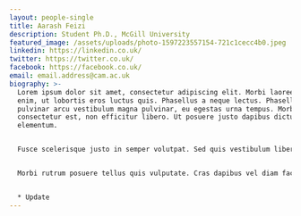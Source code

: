 ```yaml
---
layout: people-single
title: Aarash Feizi
description: Student Ph.D., McGill University
featured_image: /assets/uploads/photo-1597223557154-721c1cecc4b0.jpeg
linkedin: https://linkedin.co.uk/
twitter: https://twitter.co.uk/
facebook: https://facebook.co.uk/
email: email.address@cam.ac.uk
biography: >-
  Lorem ipsum dolor sit amet, consectetur adipiscing elit. Morbi laoreet nunc
  enim, ut lobortis eros luctus quis. Phasellus a neque lectus. Phasellus
  pulvinar arcu vestibulum magna pulvinar, eu egestas urna tempus. Morbi eget
  consectetur est, non efficitur libero. Ut posuere justo dapibus dictum
  elementum.


  Fusce scelerisque justo in semper volutpat. Sed quis vestibulum libero. Fusce varius tortor massa, at mollis tortor lacinia vitae. Proin a gravida augue. Donec aliquam quam facilisis egestas gravida. Cras tincidunt nisl ut dui imperdiet vehicula. Quisque eu nibh vulputate, fringilla augue in, euismod arcu. 


  Morbi rutrum posuere tellus quis vulputate. Cras dapibus vel diam facilisis pretium. Maecenas porta aliquam convallis. Morbi elit nisl, interdum vitae felis in, egestas maximus nibh. Nulla accumsan eros eu blandit ullamcorper.


  * Update
---
```

